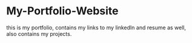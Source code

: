 # My-Portfolio-Website
this is my portfolio, contains my links to my linkedIn and resume as well, also contains my projects.
